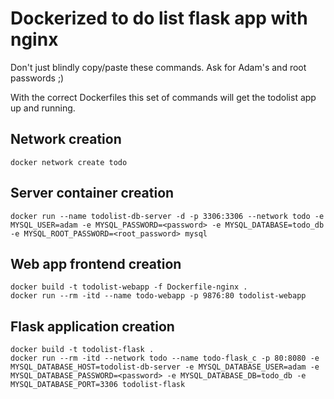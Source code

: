 # Dockerized to do list flask app with nginx
Don't just blindly copy/paste these commands. Ask for Adam's and root passwords ;)  
  
With the correct Dockerfiles this set of commands will get the todolist app up and running.

## Network creation
```
docker network create todo
```

## Server container creation 
```
docker run --name todolist-db-server -d -p 3306:3306 --network todo -e MYSQL_USER=adam -e MYSQL_PASSWORD=<password> -e MYSQL_DATABASE=todo_db -e MYSQL_ROOT_PASSWORD=<root_password> mysql
```

## Web app frontend creation
```
docker build -t todolist-webapp -f Dockerfile-nginx .
docker run --rm -itd --name todo-webapp -p 9876:80 todolist-webapp
```

## Flask application creation
```
docker build -t todolist-flask .
docker run --rm -itd --network todo --name todo-flask_c -p 80:8080 -e MYSQL_DATABASE_HOST=todolist-db-server -e MYSQL_DATABASE_USER=adam -e MYSQL_DATABASE_PASSWORD=<password> -e MYSQL_DATABASE_DB=todo_db -e MYSQL_DATABASE_PORT=3306 todolist-flask
```
